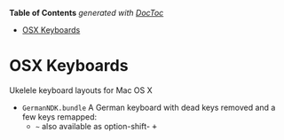 <!-- START doctoc generated TOC please keep comment here to allow auto update -->
<!-- DON'T EDIT THIS SECTION, INSTEAD RE-RUN doctoc TO UPDATE -->
**Table of Contents**  *generated with [DocToc](https://github.com/thlorenz/doctoc)*

- [OSX Keyboards](#osx-keyboards)

<!-- END doctoc generated TOC please keep comment here to allow auto update -->




# OSX Keyboards


Ukelele keyboard layouts for Mac OS X


* `GermanNDK.bundle` A German keyboard with dead keys removed and a few keys remapped:
  * `~` also available as option-shift- <kbd>+</kbd>